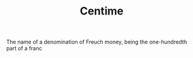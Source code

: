 ---
title: Centime
letter: C
permalink: "/definitions/bld-centime.html"
body: The name of a denomination of Freuch money, being the one-hundredth part of
  a franc
published_at: '2018-07-07'
source: Black's Law Dictionary 2nd Ed (1910)
layout: post
---